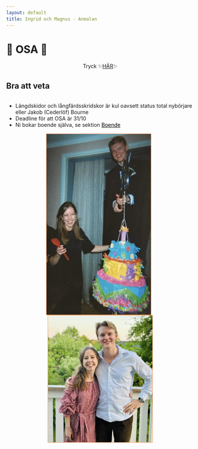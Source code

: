 ```yaml
---
layout: default
title: Ingrid och Magnus - Anmalan
---
```


<h1> 🎊 OSA 🎊 </h1>

<div style="text-align:center; padding:1px"> Tryck ✨<a target="_blank" href="https://docs.google.com/forms/d/e/1FAIpQLScMqCB3ZLbIoSALHixe6yPg6gWMIBRdzEmGZ4ZQRpRTduqffg/viewform?usp=sf_link">HÄR</a>✨
</div>

<h2> Bra att veta </h2>

<div id="container" style="padding:1px">

<ul> 
<li> Längdskidor och långfärdsskridskor är kul oavsett status total nybörjare eller Jakob (Cederlöf) Bourne </li>
<li> Deadline för att OSA är 31/10</li>
<li> Ni bokar boende själva, se sektion <a style="color:black" href="/boende">Boende</a> </li>
</ul>
</div>

<div style="text-align: center;">
  <img src="./images/ingridmagnus1_2.jpg" alt="Ingrid och Magnus Photo"
       style="width:20em; margin-right: 9px; vertical-align: middle; border: 1px solid #ff9c5b;">
  <img src="./images/ingridmagnus2.jpg" alt="Ingrid och Magnus Photo"
       style="width:20em; vertical-align: middle; border: 1px solid #ff9c5b;">
</div>

